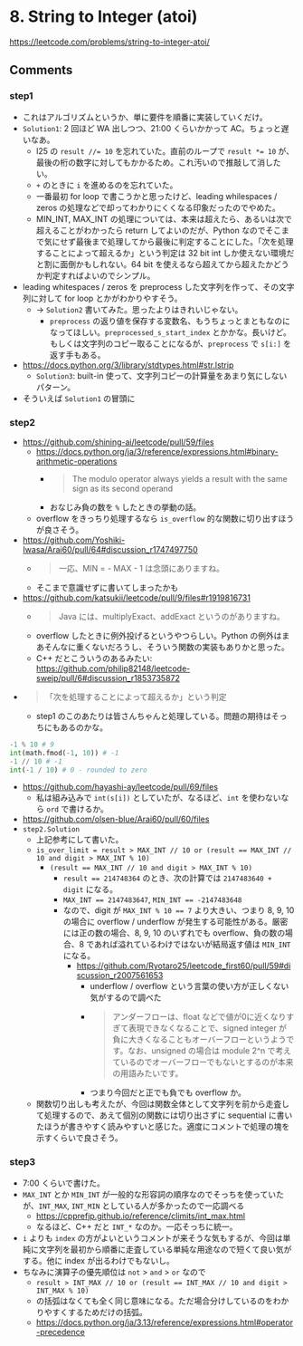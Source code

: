 # 8. String to Integer (atoi)

https://leetcode.com/problems/string-to-integer-atoi/

## Comments

### step1

*   これはアルゴリズムというか、単に要件を順番に実装していくだけ。
*   `Solution1`: 2 回ほど WA 出しつつ、21:00 くらいかかって AC。ちょっと遅いなあ。
    *   l25 の `result //= 10` を忘れていた。直前のループで `result *= 10` が、最後の桁の数字に対してもかかるため。これ汚いので推敲して消したい。
    *   `+` のときに `i` を進めるのを忘れていた。
    *   一番最初 for loop で書こうかと思ったけど、leading whilespaces / zeros の処理などで却ってわかりにくくなる印象だったのでやめた。
    *   MIN_INT, MAX_INT の処理については、本来は超えたら、あるいは次で超えることがわかったら return してよいのだが、Python なのでそこまで気にせず最後まで処理してから最後に判定することにした。「次を処理することによって超えるか」という判定は 32 bit int しか使えない環境だと割に面倒かもしれない。64 bit を使えるなら超えてから超えたかどうか判定すればよいのでシンプル。
*   leading whitespaces / zeros を preprocess した文字列を作って、その文字列に対して for loop とかがわかりやすそう。
    *   -> `Solution2` 書いてみた。思ったよりはきれいじゃない。
        *   `preprocess` の返り値を保存する変数名、もうちょっとまともなのになってほしい。`preprocessed_s_start_index` とかかな。長いけど。もしくは文字列のコピー取ることになるが、`preprocess` で `s[i:]` を返す手もある。
*   https://docs.python.org/3/library/stdtypes.html#str.lstrip
    *   `Solution3`: built-in 使って、文字列コピーの計算量をあまり気にしないパターン。
*   そういえば `Solution1` の冒頭に

### step2

*   https://github.com/shining-ai/leetcode/pull/59/files
    *   https://docs.python.org/ja/3/reference/expressions.html#binary-arithmetic-operations
        *   > The modulo operator always yields a result with the same sign as its second operand
        *   おなじみ負の数を `%` したときの挙動の話。
    *   overflow をきっちり処理するなら `is_overflow` 的な関数に切り出すほうが良さそう。
*   https://github.com/Yoshiki-Iwasa/Arai60/pull/64#discussion_r1747497750
    *   > 一応、MIN = - MAX - 1 は念頭にありますね。
    *   そこまで意識せずに書いてしまったかも
*   https://github.com/katsukii/leetcode/pull/9/files#r1919816731
    *   > Java には、multiplyExact、addExact というのがありますね。
    *   overflow したときに例外投げるというやつらしい。Python の例外はまあそんなに重くないだろうし、そういう関数の実装もありかと思った。
    *   C++ だとこういうのあるみたい: https://github.com/philip82148/leetcode-swejp/pull/6#discussion_r1853735872
*   > 「次を処理することによって超えるか」という判定
    *   step1 のこのあたりは皆さんちゃんと処理している。問題の期待はそっちにもあるのかな。

```python
-1 % 10 # 9
int(math.fmod(-1, 10)) # -1
-1 // 10 # -1
int(-1 / 10) # 0 - rounded to zero
```

*   https://github.com/hayashi-ay/leetcode/pull/69/files
    *   私は組み込みで `int(s[i])` としていたが、なるほど、`int` を使わないなら `ord` で書けるか。
*   https://github.com/olsen-blue/Arai60/pull/60/files
*   `step2.Solution`
    *   上記参考にして書いた。
    *   `is_over_limit = result > MAX_INT // 10 or (result == MAX_INT // 10 and digit > MAX_INT % 10)`
        *   `(result == MAX_INT // 10 and digit > MAX_INT % 10)`
            *   `result == 214748364` のとき、次の計算では `2147483640 + digit` になる。
            *   `MAX_INT == 2147483647`, `MIN_INT == -2147483648`
            *   なので、digit が `MAX_INT % 10 == 7` より大きい、つまり 8, 9, 10 の場合に overflow / underflow が発生する可能性がある。厳密には正の数の場合、8, 9, 10 のいずれでも overflow、負の数の場合、8 であれば溢れているわけではないが結局返す値は `MIN_INT` になる。
                *   https://github.com/Ryotaro25/leetcode_first60/pull/59#discussion_r2007561653
                    *   underflow / overflow という言葉の使い方が正しくない気がするので調べた
                    *   > アンダーフローは、float などで値が0に近くなりすぎて表現できなくなることで、signed integer が負に大きくなることもオーバーフローというようです。なお、unsigned の場合は module 2^n で考えているのでオーバーフローでもないとするのが本来の用語みたいです。
                    *   つまり今回だと正でも負でも overflow か。
    *   関数切り出しも考えたが、今回は関数全体として文字列を前から走査して処理するので、あえて個別の関数には切り出さずに sequential に書いたほうが書きやすく読みやすいと感じた。適度にコメントで処理の塊を示すくらいで良さそう。


### step3

*   7:00 くらいで書けた。
*   `MAX_INT` とか `MIN_INT` が一般的な形容詞の順序なのでそっちを使っていたが、`INT_MAX`, `INT_MIN` としている人が多かったので一応調べる
    *   https://cpprefjp.github.io/reference/climits/int_max.html
    *   なるほど、C++ だと `INT_*` なのか。一応そっちに統一。
*   `i` よりも `index` の方がよいというコメントが来そうな気もするが、今回は単純に文字列を最初から順番に走査している単純な用途なので短くて良い気がする。他に index が出るわけでもないし。
*   ちなみに演算子の優先順位は `not` > `and` > `or` なので
    *   `result > INT_MAX // 10 or (result == INT_MAX // 10 and digit > INT_MAX % 10)`
    *   の括弧はなくても全く同じ意味になる。ただ場合分けしているのをわかりやすくするためだけの括弧。
    *   https://docs.python.org/ja/3.13/reference/expressions.html#operator-precedence
